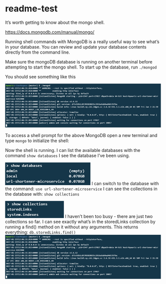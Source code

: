 # readme-test

It’s worth getting to know about the mongo shell.

https://docs.mongodb.com/manual/mongo/

Running shell commands with MongoDB is a really useful way to see what’s in your database. You can review and update your database contents directly from the command line.

Make sure the mongoDB database is running on another terminal before attempting to start the mongo shell.
To start up the database, run `./mongod`

You should see something like this

![](https://github.com/Hpauric/readme-test/blob/master/mongod-cli-screenshot.png)


To access a shell prompt for the above MongoDB open a new terminal and type `mongo` to initialize the shell:

Now the shell is running. I can list the available databases with the command `show databases`
I see the database I’ve been using.

![](https://github.com/Hpauric/readme-test/blob/master/show-databases-screenshot.png)
 I can switch to the database with the command:
`use url-shortener-microservice`
I can see the collections in the database with:
`show collections`

![](https://github.com/Hpauric/readme-test/blob/master/show-collections-screenshot.png)
I haven’t been too busy - there are just two collections so far.
I can see exactly what’s in the storedLinks collection by running a find() method on it without any arguments. This returns everything:
`db.storedLinks.find()`
![](https://github.com/Hpauric/readme-test/blob/master/mongod-cli-screenshot.png)

